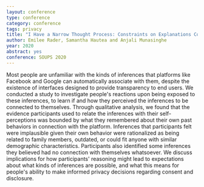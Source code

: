 ```yaml
---
layout: conference
type: conference
category: conference
tags: privacy
title: "I Have a Narrow Thought Process: Constraints on Explanations Connecting Inferences and Self-Perceptions"
author: Emilee Rader, Samantha Hautea and Anjali Munasinghe
year: 2020
abstract: yes
conference: SOUPS 2020
---
```



Most people are unfamiliar with the kinds of inferences that platforms like Facebook and Google can automatically associate with them, despite the existence of interfaces designed to provide transparency to end users. We conducted a study to investigate people's reactions upon being exposed to these inferences, to learn if and how they perceived the inferences to be connected to themselves. Through qualitative analysis, we found that the evidence participants used to relate the inferences with their self-perceptions was bounded by what they remembered about their own past behaviors in connection with the platform. Inferences that participants felt were implausible given their own behavior were rationalized as being related to family members, outdated, or could fit anyone with similar demographic characteristics. Participants also identified some inferences they believed had no connection with themselves whatsoever. We discuss implications for how participants' reasoning might lead to expectations about what kinds of inferences are possible, and what this means for people's ability to make informed privacy decisions regarding consent and disclosure.

<!--
file: "SOUPS-2016-security-passwords-field-study.pdf"
link: "https://www.usenix.org/conference/soups2016/technical-sessions/presentation/wash"
-->